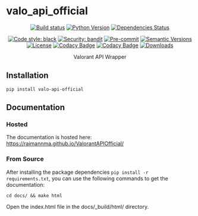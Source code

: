 # valo_api_official

<div align="center">

[![Build status](https://github.com/raimannma/ValorantAPIOfficial/workflows/build/badge.svg?branch=master&event=push)](https://github.com/raimannma/ValorantAPIOfficial/actions?query=workflow%3Abuild)
[![Python Version](https://img.shields.io/pypi/pyversions/valo_api_official.svg)](https://pypi.org/project/valo_api/)
[![Dependencies Status](https://img.shields.io/badge/dependencies-up%20to%20date-brightgreen.svg)](https://github.com/raimannma/ValorantAPI/pulls?utf8=%E2%9C%93&q=is%3Apr%20author%3Aapp%2Fdependabot)

[![Code style: black](https://img.shields.io/badge/code%20style-black-000000.svg)](https://github.com/psf/black)
[![Security: bandit](https://img.shields.io/badge/security-bandit-green.svg)](https://github.com/PyCQA/bandit)
[![Pre-commit](https://img.shields.io/badge/pre--commit-enabled-brightgreen?logo=pre-commit&logoColor=white)](https://github.com/raimannma/ValorantAPIOfficial/blob/master/.pre-commit-config.yaml)
[![Semantic Versions](https://img.shields.io/badge/%20%20%F0%9F%93%A6%F0%9F%9A%80-semantic--versions-e10079.svg)](https://github.com/raimannma/ValorantAPIOfficial/releases)
[![License](https://img.shields.io/github/license/raimannma/ValorantAPIOfficial)](https://github.com/raimannma/ValorantAPIOfficial/blob/master/LICENSE)
[![Codacy Badge](https://app.codacy.com/project/badge/Grade/3b23d2a3b1694356bc95255a2edb83e6)](https://www.codacy.com/gh/raimannma/ValorantAPIOfficial/dashboard?utm_source=github.com&amp;utm_medium=referral&amp;utm_content=raimannma/ValorantAPIOfficial&amp;utm_campaign=Badge_Grade)
[![Codacy Badge](https://app.codacy.com/project/badge/Coverage/3b23d2a3b1694356bc95255a2edb83e6)](https://www.codacy.com/gh/raimannma/ValorantAPIOfficial/dashboard?utm_source=github.com&utm_medium=referral&utm_content=raimannma/ValorantAPIOfficial&utm_campaign=Badge_Coverage)
[![Downloads](https://pepy.tech/badge/valo-api-official)](https://pepy.tech/project/valo-api-official)

Valorant API Wrapper

</div>

## Installation

    pip install valo-api-official

## Documentation

### Hosted

The documentation is hosted here: https://raimannma.github.io/ValorantAPIOfficial/

### From Source

After installing the package dependencies `pip install -r requirements.txt`, you can use the following commands to get the documentation:

    cd docs/ && make html

Open the index.html file in the docs/_build/html/ directory.
